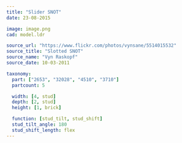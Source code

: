 ```yaml
---
title: "Slider SNOT"
date: 23-08-2015

image: image.png
cad: model.ldr

source_url: "https://www.flickr.com/photos/vynsane/5514015532"
source_title: "Slotted SNOT"
source_name: "Vyn Raskopf"
source_date: 10-03-2011

taxonomy:
  part: ["2653", "32028", "4510", "3710"]
  partcount: 5

  width: [4, stud]
  depth: [2, stud]
  height: [1, brick]

  function: [stud_tilt, stud_shift]
  stud_tilt_angle: 180
  stud_shift_length: flex
---
```

